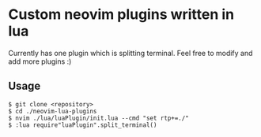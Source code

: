 # Custom neovim plugins written in lua

Currently has one plugin which is splitting terminal. Feel free to modify and add more plugins :)

## Usage

```
$ git clone <repository>
$ cd ./neovim-lua-plugins
$ nvim ./lua/luaPlugin/init.lua --cmd "set rtp+=./"
$ :lua require"luaPlugin".split_terminal()
```
